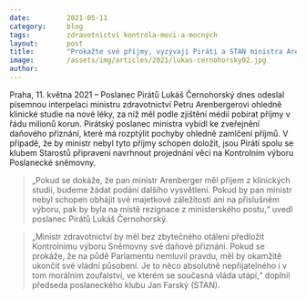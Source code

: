 ```yaml
---
date:         2021-05-11
category:     blog
tags:         zdravotnictví kontrola-moci-a-mocných
layout:       post
title:        "Prokažte své příjmy, vyzývají Piráti a STAN ministra Arenbergera. Chtějí objasnit kauzu ohledně proplácení klinických studií"
image:        /assets/img/articles/2021/lukas-cernohorsky02.jpg
author:       
---
```

 
 

Praha, 11. května 2021 – Poslanec Pirátů Lukáš Černohorský dnes odeslal písemnou interpelaci ministru zdravotnictví Petru Arenbergerovi ohledně klinické studie na nové léky, za níž měl podle zjištění médií pobírat příjmy v řádu milionů korun. Pirátský poslanec ministra vybídl ke zveřejnění daňového přiznání, které má rozptýlit pochyby ohledně zamlčení příjmů. V případě, že by ministr nebyl tyto příjmy schopen doložit, jsou Piráti spolu se klubem Starostů připraveni navrhnout projednání věci na Kontrolním výboru Poslanecké sněmovny. 

> „Pokud se dokáže, že pan ministr Arenberger měl příjem z klinických studií, budeme žádat podání dalšího vysvětlení. Pokud by pan ministr nebyl schopen obhájit své majetkové záležitosti ani na příslušném výboru, pak by byla na místě rezignace z ministerského postu,“ uvedl poslanec Pirátů Lukáš Černohorský.

> „Ministr zdravotnictví by měl bez zbytečného otálení předložit Kontrolnímu výboru Sněmovny své daňové přiznání. Pokud se prokáže, že na půdě Parlamentu nemluvil pravdu, měl by okamžitě ukončit své vládní působení. Je to něco absolutně nepřijatelného i v tom morálním zoufalství, ve kterém se současná vláda utápí,“ doplnil předseda poslaneckého klubu Jan Farský (STAN).
